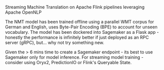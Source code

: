 Streaming Machine Translation on Apache Flink pipelines leveraging Apache OpenNLP

The NMT model has been trained offline using a parallel WMT corpus for German and English, 
uses Byte-Pair Encoding (BPE) to account for unseen vocabulary.
The model has been dockered into Sagemaker as a Flask app - honestly the performance is 
infinitely better if just deployed as an RPC server (gRPC), but... why not try something new.

Given the > 6 mins time to create a Sagemaker endpoint - its best to use 
Sagemaker only for model inference. For streaming model training - consider using Oryx2, PredictionIO
or Flink's Queryable State.



